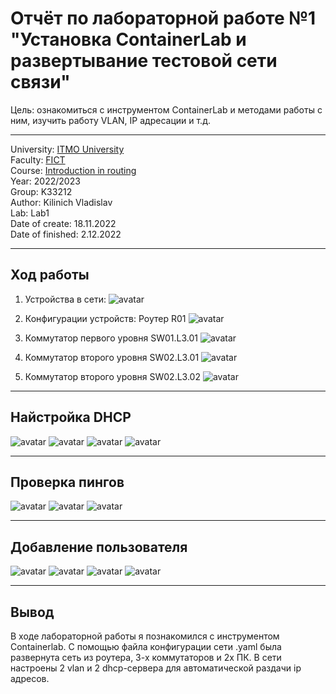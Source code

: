 # Отчёт по лабораторной работе №1 "Установка ContainerLab и развертывание тестовой сети связи"
Цель: ознакомиться с инструментом ContainerLab и методами работы с ним, изучить работу VLAN, IP адресации и т.д.
***
University: [ITMO University](https://itmo.ru/ru/)  
Faculty: [FICT](https://fict.itmo.ru)  
Course: [Introduction in routing](https://github.com/itmo-ict-faculty/introduction-in-routing)  
Year: 2022/2023  
Group: K33212  
Author: Kilinich Vladislav  
Lab: Lab1  
Date of create: 18.11.2022  
Date of finished: 2.12.2022  
***
Ход работы
-
1. Устройства в сети:
![avatar](https://github.com/Vladkilinichh/routing/blob/main/lab1/pictures/Снимок.PNG?raw=true)

2. Конфигурации устройств: Роутер R01
![avatar](https://github.com/Vladkilinichh/routing/blob/main/lab1/pictures/2.PNG?raw=true)

3. Коммутатор первого уровня SW01.L3.01
![avatar](https://github.com/Vladkilinichh/routing/blob/main/lab1/pictures/3.PNG?raw=true)

4. Коммутатор второго уровня SW02.L3.01
![avatar](https://github.com/Vladkilinichh/routing/blob/main/lab1/pictures/4.PNG?raw=true)

5. Коммутатор второго уровня SW02.L3.02
![avatar](https://github.com/Vladkilinichh/routing/blob/main/lab1/pictures/5.PNG?raw=true)
***
Найстройка DHCP
-
![avatar](https://github.com/Vladkilinichh/routing/blob/main/lab1/pictures/7.PNG?raw=true)
![avatar](https://github.com/Vladkilinichh/routing/blob/main/lab1/pictures/8.PNG?raw=true)
![avatar](https://github.com/Vladkilinichh/routing/blob/main/lab1/pictures/9.PNG?raw=true)
![avatar](https://github.com/Vladkilinichh/routing/blob/main/lab1/pictures/10.PNG?raw=true)
***
Проверка пингов
-
![avatar](https://github.com/Vladkilinichh/routing/blob/main/lab1/pictures/11.PNG?raw=true)
![avatar](https://github.com/Vladkilinichh/routing/blob/main/lab1/pictures/12.PNG?raw=true)
![avatar](https://github.com/Vladkilinichh/routing/blob/main/lab1/pictures/13.PNG?raw=true)
***
Добавление пользователя
-
![avatar](https://github.com/Vladkilinichh/routing/blob/main/lab1/pictures/14.PNG?raw=true)
![avatar](https://github.com/Vladkilinichh/routing/blob/main/lab1/pictures/15.PNG?raw=true)
![avatar](https://github.com/Vladkilinichh/routing/blob/main/lab1/pictures/16.PNG?raw=true)
![avatar](https://github.com/Vladkilinichh/routing/blob/main/lab1/pictures/17.PNG?raw=true)
***
Вывод
-
В ходе лабораторной работы  я познакомился с инструментом Сontainerlab. С помощью файла конфигурации сети .yaml была развернута сеть из роутера, 3-х коммутаторов и 2х ПК. В сети настроены 2 vlan и 2 dhcp-сервера для автоматической раздачи ip адресов. 
